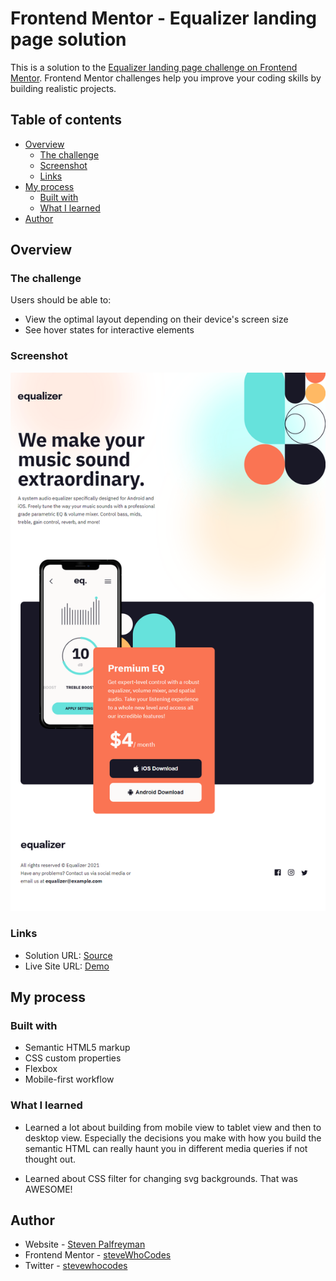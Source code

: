 # Frontend Mentor - Equalizer landing page solution

This is a solution to the [Equalizer landing page challenge on Frontend Mentor](https://www.frontendmentor.io/challenges/equalizer-landing-page-7VJ4gp3DE). Frontend Mentor challenges help you improve your coding skills by building realistic projects.

## Table of contents

- [Overview](#overview)
  - [The challenge](#the-challenge)
  - [Screenshot](#screenshot)
  - [Links](#links)
- [My process](#my-process)
  - [Built with](#built-with)
  - [What I learned](#what-i-learned)
- [Author](#author)

## Overview

### The challenge

Users should be able to:

- View the optimal layout depending on their device's screen size
- See hover states for interactive elements

### Screenshot

![](./assets/equalizer.png)

### Links

- Solution URL: [Source](https://github.com/steveWhoCodes/Equalizer-landing-page)
- Live Site URL: [Demo](https://stevewhocodes.github.io/Equalizer-landing-page/)

## My process

### Built with

- Semantic HTML5 markup
- CSS custom properties
- Flexbox
- Mobile-first workflow

### What I learned

- Learned a lot about building from mobile view to tablet view and then to desktop view. Especially the decisions you make with how you build the semantic HTML can really haunt you in different media queries if not thought out.

- Learned about CSS filter for changing svg backgrounds. That was AWESOME!

## Author

- Website - [Steven Palfreyman](https://www.stevewhocodes.com)
- Frontend Mentor - [steveWhoCodes](https://www.frontendmentor.io/profile/steveWhoCodes)
- Twitter - [stevewhocodes](https://www.twitter.com/sForceSteve)
